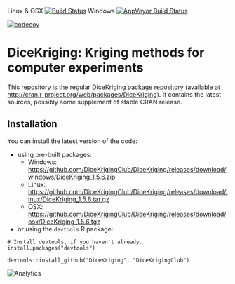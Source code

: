 Linux & OSX [![Build Status](https://travis-ci.org/DiceKrigingClub/DiceKriging.png)](https://travis-ci.org/DiceKrigingClub/DiceKriging)
Windows [![AppVeyor Build Status](https://ci.appveyor.com/api/projects/status/github/DiceKrigingClub/DiceKriging?branch=master&svg=true)](https://ci.appveyor.com/project/DiceKrigingClub/DiceKriging)

[![codecov](https://codecov.io/gh/DiceKrigingClub/DiceKriging/branch/master/graph/badge.svg)](https://codecov.io/gh/DiceKrigingClub/DiceKriging)

# DiceKriging: Kriging methods for computer experiments

This repository is the regular DiceKriging package repository (available at http://cran.r-project.org/web/packages/DiceKriging).
It contains the latest sources, possibly some supplement of stable CRAN release.

Installation
------------

You can install the latest version of the code:

  * using pre-built packages:
    * Windows: https://github.com/DiceKrigingClub/DiceKriging/releases/download/windows/DiceKriging_1.5.6.zip
    * Linux: https://github.com/DiceKrigingClub/DiceKriging/releases/download/linux/DiceKriging_1.5.6.tar.gz
    * OSX: https://github.com/DiceKrigingClub/DiceKriging/releases/download/osx/DiceKriging_1.5.6.tgz
  * or using the `devtools` R package:
```
# Install devtools, if you haven't already.
install.packages("devtools")

devtools::install_github("DiceKriging", "DiceKrigingClub")
```

![Analytics](https://ga-beacon.appspot.com/UA-109580-20/DiceKriging)
